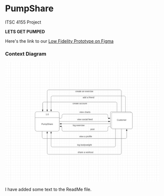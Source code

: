 # PumpShare

ITSC 4155 Project

**LETS GET PUMPED**

Here's the link to our [Low Fidelity Prototype on Figma](https://www.figma.com/file/InJPO8RKDSFOdxskRIUfuo/Low-Fidelity-Prototype?type=design&mode=design&t=tBfDgYPIMRk5VNZA-1)

### Context Diagram
![Context Diagram](./.docs/context-diagram.png)

I have added some text to the ReadMe file.